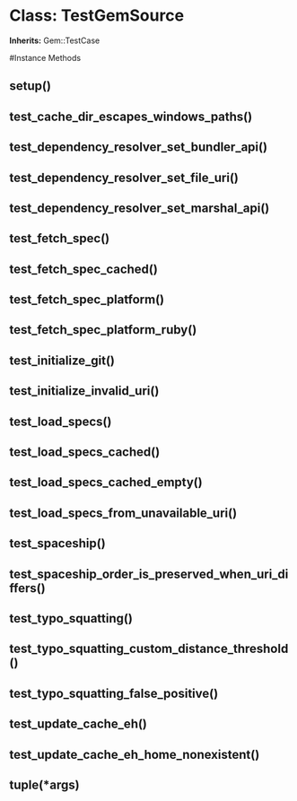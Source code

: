 # Class: TestGemSource
**Inherits:** Gem::TestCase
    




#Instance Methods
## setup() [](#method-i-setup)

## test_cache_dir_escapes_windows_paths() [](#method-i-test_cache_dir_escapes_windows_paths)

## test_dependency_resolver_set_bundler_api() [](#method-i-test_dependency_resolver_set_bundler_api)

## test_dependency_resolver_set_file_uri() [](#method-i-test_dependency_resolver_set_file_uri)

## test_dependency_resolver_set_marshal_api() [](#method-i-test_dependency_resolver_set_marshal_api)

## test_fetch_spec() [](#method-i-test_fetch_spec)

## test_fetch_spec_cached() [](#method-i-test_fetch_spec_cached)

## test_fetch_spec_platform() [](#method-i-test_fetch_spec_platform)

## test_fetch_spec_platform_ruby() [](#method-i-test_fetch_spec_platform_ruby)

## test_initialize_git() [](#method-i-test_initialize_git)

## test_initialize_invalid_uri() [](#method-i-test_initialize_invalid_uri)

## test_load_specs() [](#method-i-test_load_specs)

## test_load_specs_cached() [](#method-i-test_load_specs_cached)

## test_load_specs_cached_empty() [](#method-i-test_load_specs_cached_empty)

## test_load_specs_from_unavailable_uri() [](#method-i-test_load_specs_from_unavailable_uri)

## test_spaceship() [](#method-i-test_spaceship)

## test_spaceship_order_is_preserved_when_uri_differs() [](#method-i-test_spaceship_order_is_preserved_when_uri_differs)

## test_typo_squatting() [](#method-i-test_typo_squatting)

## test_typo_squatting_custom_distance_threshold() [](#method-i-test_typo_squatting_custom_distance_threshold)

## test_typo_squatting_false_positive() [](#method-i-test_typo_squatting_false_positive)

## test_update_cache_eh() [](#method-i-test_update_cache_eh)

## test_update_cache_eh_home_nonexistent() [](#method-i-test_update_cache_eh_home_nonexistent)

## tuple(*args) [](#method-i-tuple)

